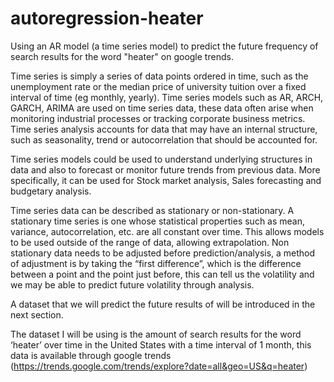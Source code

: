 # autoregression-heater
Using an AR model (a time series model) to predict the future frequency of search results for the word "heater" on google trends.

Time series is simply a series of data points ordered in time, such as the unemployment rate or the median price of university tuition over a fixed interval of time (eg monthly, yearly). Time series models such as AR, ARCH, GARCH, ARIMA are used on time series data, these data often arise when monitoring industrial processes or tracking corporate business metrics. Time series analysis accounts for data that may have an internal structure, such as seasonality, trend or autocorrelation that should be accounted for.

Time series models could be used to understand underlying structures in data and also to forecast or monitor future trends from previous data. More specifically, it can be used for Stock market analysis, Sales forecasting and budgetary analysis.

Time series data can be described as stationary or non-stationary.  A stationary time series is one whose statistical properties such as mean, variance, autocorrelation, etc. are all constant over time. This allows models to be used outside of the range of data, allowing extrapolation. Non stationary data needs to be adjusted before prediction/analysis, a method of adjustment is by taking the “first difference”, which is the difference between a point and the point just before, this can tell us the volatility and we may be able to predict future volatility through analysis.

A dataset that we will predict the future results of will be introduced in the next section.

The dataset I will be using is the amount of search results for the word ‘heater’ over time in the United States with a time interval of 1 month, this data is available through google trends (https://trends.google.com/trends/explore?date=all&geo=US&q=heater)


